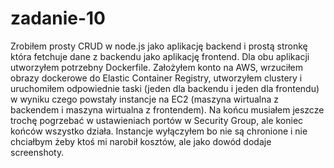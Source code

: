 # zadanie-10

Zrobiłem prosty CRUD w node.js jako aplikację backend i prostą stronkę która fetchuje dane z backendu jako aplikację frontend. Dla obu aplikacji utworzyłem potrzebny Dockerfile. 
Założyłem konto na AWS, wrzuciłem obrazy dockerowe do Elastic Container Registry, utworzyłem clustery i uruchomiłem odpowiednie taski (jeden dla backendu i jeden dla frontendu) w wyniku czego powstały instancje na EC2 (maszyna wirtualna z backendem i maszyna wirtualna z frontendem).
Na końcu musiałem jeszcze trochę pogrzebać w ustawieniach portów w Security Group, ale koniec końców wszystko działa. Instancje wyłączyłem bo nie są chronione i nie chciałbym żeby ktoś mi narobił kosztów, ale jako dowód dodaje screenshoty.
